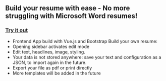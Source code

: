 ## Build your resume with ease - No more struggling with Microsoft Word resumes!
### [Try it out](https://katharina-spiecker.github.io/resume-builder/)

- Frontend App build with Vue.js and Bootstrap
Build your own resume:
- Opening sidebar activates edit mode
- Edit text, headlines, image, styling.
- Your data is not stored anywhere: save your text and configuration as a JSON, to import again in the future. 
- Export your file as pdf or print directly
- More templates will be added in the future
